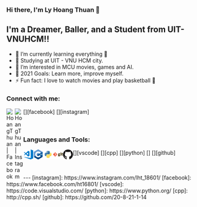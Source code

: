 ### Hi there, I'm Ly Hoang Thuan 👋
## I'm a Dreamer, Baller, and a Student from UIT-VNUHCM!!

- 🌱 I’m currently learning everything 🤣
- 📓 Studying at UIT - VNU HCM city.
- 👀 I’m interested in MCU movies, games and AI.
- 🥅 2021 Goals: Learn more, improve myself. 
- ⚡ Fun fact: I love to watch movies and play basketball 🏀

### Connect with me:
[<img align="left" alt="HoangThuan | Facebook" width="22px" src="https://cdn.jsdelivr.net/npm/simple-icons@v3/icons/facebook.svg" />][facebook]
[<img align="left" alt="HoangThuan | Instagram" width="22px" src="https://cdn.jsdelivr.net/npm/simple-icons@v3/icons/instagram.svg" />][instagram]

<br />

### Languages and Tools:
[<img align="left" alt="Visual Studio Code" width="26px" src="https://raw.githubusercontent.com/github/explore/80688e429a7d4ef2fca1e82350fe8e3517d3494d/topics/visual-studio-code/visual-studio-code.png" />][vscode]
[<img align="left" alt="C plus plus" width="26px" src="https://raw.githubusercontent.com/github/explore/80688e429a7d4ef2fca1e82350fe8e3517d3494d/topics/cpp/cpp.png" />][cpp]
[<img align="left" alt="Python" width="26px" src="https://raw.githubusercontent.com/github/explore/80688e429a7d4ef2fca1e82350fe8e3517d3494d/topics/python/python.png" />][python]
[<img align="left" alt="Git" width="26px" src="https://raw.githubusercontent.com/github/explore/80688e429a7d4ef2fca1e82350fe8e3517d3494d/topics/git/git.png" />]
[<img align="left" alt="GitHub" width="26px" src="https://raw.githubusercontent.com/github/explore/78df643247d429f6cc873026c0622819ad797942/topics/github/github.png" />][github]

<br />
<br />
---
[instagram]: https://www.instagram.com/lht_18601/
[facebook]: https://www.facebook.com/ht16801/
[vscode]: https://code.visualstudio.com/
[python]: https://www.python.org/
[cpp]: http://cpp.sh/
[github]: https://github.com/20-8-21-1-14
